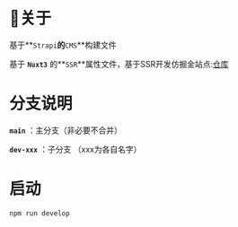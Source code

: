 # 🚀关于
基于**`Strapi`**的**`CMS`**构建文件


基于 **`Nuxt3`** 的**`SSR`**属性文件，基于SSR开发仿掘金站点:[仓库](https://github.com/xpt030610/FangJueJin)


# 分支说明
**`main`** ：主分支（非必要不合并）


**`dev-xxx`** ：子分支 （xxx为各自名字）



# 启动
```
npm run develop
```

